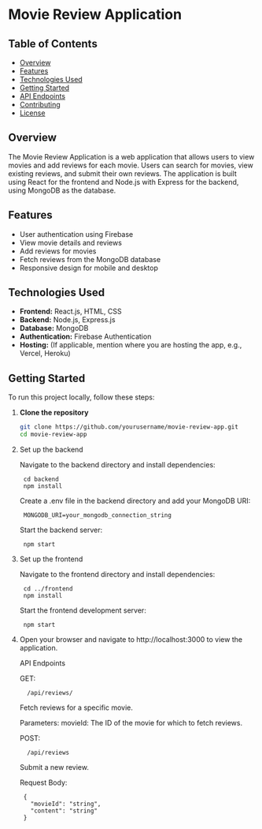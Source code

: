 # Movie Review Application

## Table of Contents
- [Overview](#overview)
- [Features](#features)
- [Technologies Used](#technologies-used)
- [Getting Started](#getting-started)
- [API Endpoints](#api-endpoints)
- [Contributing](#contributing)
- [License](#license)

## Overview
The Movie Review Application is a web application that allows users to view movies and add reviews for each movie. Users can search for movies, view existing reviews, and submit their own reviews. The application is built using React for the frontend and Node.js with Express for the backend, using MongoDB as the database.

## Features
- User authentication using Firebase
- View movie details and reviews
- Add reviews for movies
- Fetch reviews from the MongoDB database
- Responsive design for mobile and desktop

## Technologies Used
- **Frontend:** React.js, HTML, CSS
- **Backend:** Node.js, Express.js
- **Database:** MongoDB
- **Authentication:** Firebase Authentication
- **Hosting:** (If applicable, mention where you are hosting the app, e.g., Vercel, Heroku)

## Getting Started
To run this project locally, follow these steps:

1. **Clone the repository**
   ```bash
   git clone https://github.com/yourusername/movie-review-app.git
   cd movie-review-app

2. Set up the backend

      Navigate to the backend directory and install dependencies:
   
        cd backend
        npm install
  
      Create a .env file in the backend directory and add your MongoDB URI:
   
        MONGODB_URI=your_mongodb_connection_string

      Start the backend server:
   
        npm start

4. Set up the frontend

      Navigate to the frontend directory and install dependencies:

        cd ../frontend
        npm install

      Start the frontend development server:

        npm start

4. Open your browser and navigate to http://localhost:3000 to view the application.

      API Endpoints

      GET:
   
         /api/reviews/

      Fetch reviews for a specific movie.

      Parameters:
        movieId: The ID of the movie for which to fetch reviews.

      POST:

         /api/reviews

      Submit a new review.

      Request Body:

        {
          "movieId": "string",
          "content": "string"
        }







